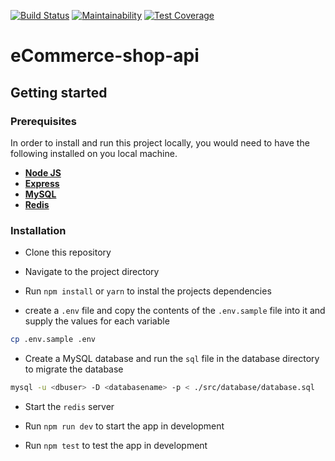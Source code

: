 [![Build Status](https://travis-ci.org/eokwukwe/ecommerce-shop-api.svg?branch=develop)](https://travis-ci.org/eokwukwe/ecommerce-shop-api) [![Maintainability](https://api.codeclimate.com/v1/badges/f849340fdd26b328d6f6/maintainability)](https://codeclimate.com/github/eokwukwe/ecommerce-shop-api/maintainability) [![Test Coverage](https://api.codeclimate.com/v1/badges/f849340fdd26b328d6f6/test_coverage)](https://codeclimate.com/github/eokwukwe/ecommerce-shop-api/test_coverage)

# eCommerce-shop-api

## Getting started

### Prerequisites

In order to install and run this project locally, you would need to have the following installed on you local machine.

- [**Node JS**](https://nodejs.org/en/)
- [**Express**](https://expressjs.com/)
- [**MySQL**](https://www.mysql.com/downloads/)
- [**Redis**](https://redis.io/)

### Installation

- Clone this repository

- Navigate to the project directory

- Run `npm install` or `yarn` to instal the projects dependencies
- create a `.env` file and copy the contents of the `.env.sample` file into it and supply the values for each variable

```sh
cp .env.sample .env
```

- Create a MySQL database and run the `sql` file in the database directory to migrate the database

```sh
mysql -u <dbuser> -D <databasename> -p < ./src/database/database.sql
```
- Start the `redis` server

- Run `npm run dev` to start the app in development

- Run `npm test` to test the app in development
